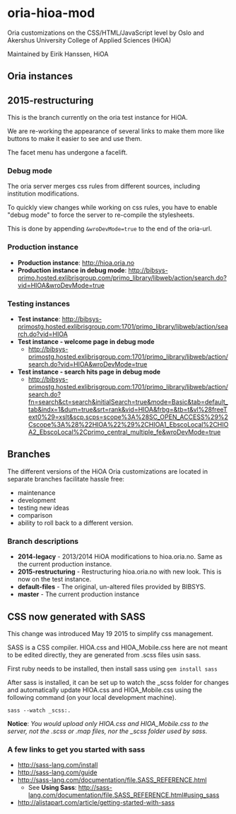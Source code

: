 # oria-hioa-mod
Oria customizations on the CSS/HTML/JavaScript level by Oslo and Akershus University College of Applied Sciences (HiOA)

Maintained by Eirik Hanssen, HiOA

## Oria instances

## 2015-restructuring
This is the branch currently on the oria test instance for HiOA. 

We are re-working the appearance of several links to make them more like buttons to make it easier to see and use them.

The facet menu has undergone a facelift.

### Debug mode
The oria server merges css rules from different sources, including institution modifications.

To quickly view changes while working on css rules, you have to enable "debug mode" to force the server to re-compile the stylesheets.

This is done by appending ```&wroDevMode=true``` to the end of the oria-url.

### Production instance
- **Production instance**: http://hioa.oria.no
- **Production instance in debug mode**: http://bibsys-primo.hosted.exlibrisgroup.com/primo_library/libweb/action/search.do?vid=HIOA&wroDevMode=true

### Testing instances
- **Test instance**: http://bibsys-primostg.hosted.exlibrisgroup.com:1701/primo_library/libweb/action/search.do?vid=HIOA
- **Test instance - welcome page in debug mode** 
    - http://bibsys-primostg.hosted.exlibrisgroup.com:1701/primo_library/libweb/action/search.do?vid=HIOA&wroDevMode=true
- **Test instance - search hits page in debug mode**
    - http://bibsys-primostg.hosted.exlibrisgroup.com:1701/primo_library/libweb/action/search.do?fn=search&ct=search&initialSearch=true&mode=Basic&tab=default_tab&indx=1&dum=true&srt=rank&vid=HIOA&frbg=&tb=t&vl%28freeText0%29=xslt&scp.scps=scope%3A%28SC_OPEN_ACCESS%29%2Cscope%3A%28%22HIOA%22%29%2CHIOA1_EbscoLocal%2CHIOA2_EbscoLocal%2Cprimo_central_multiple_fe&wroDevMode=true

## Branches
The different versions of the HiOA Oria customizations are located in separate branches facilitate hassle free:
- maintenance
- development
- testing new ideas
- comparison
- ability to roll back to a different version.

### Branch descriptions
- **2014-legacy** - 2013/2014 HiOA modifications to hioa.oria.no. Same as the current production instance.
- **2015-restructuring** - Restructuring hioa.oria.no with new look. This is now on the test instance.
- **default-files** - The original, un-altered files provided by BIBSYS.
- **master** - The current production instance

## CSS now generated with SASS
This change was introduced May 19 2015 to simplify css management.

SASS is a CSS compiler.
HIOA.css and HIOA_Mobile.css here are not meant to be edited directly,
they are generated from .scss files usin sass.

First ruby needs to be installed, then install sass using ```gem install sass```

After sass is installed, it can be set up to watch the _scss folder for changes and 
automatically update HIOA.css and HIOA_Mobile.css using the following command (on your local
development machine). 

```sass --watch _scss:.```

**Notice**: *You would upload only HIOA.css and HIOA_Mobile.css to the server, not 
the .scss or .map files, nor the _scss folder used by sass.*

### A few links to get you started with sass
- http://sass-lang.com/install
- http://sass-lang.com/guide
- http://sass-lang.com/documentation/file.SASS_REFERENCE.html
    - See **Using Sass**: http://sass-lang.com/documentation/file.SASS_REFERENCE.html#using_sass
- http://alistapart.com/article/getting-started-with-sass

